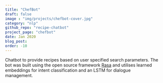 ```yaml
---
title: "ChefBot"
draft: false
image : "img/projects/chefbot-cover.jpg"
category: "nlp"
github_repo: "recipe-chatbot"
project_page: "chefbot"
date: Jan 2020
blog_post: 
order: -10
---
```


Chatbot to provide recipes based on user specified search parameters. The bot was built using the open source framework [Rasa](https://github.com/RasaHQ/rasa) and utilises learned embeddings for intent classification and an LSTM for dialogue management.
